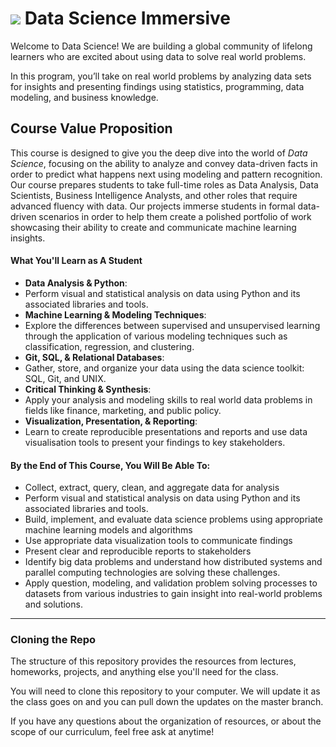 # ![](https://ga-dash.s3.amazonaws.com/production/assets/logo-9f88ae6c9c3871690e33280fcf557f33.png) Data Science Immersive

Welcome to Data Science! We are building a global community of lifelong learners who are excited about using data to solve real world problems.

In this program, you’ll take on real world problems by analyzing data sets for insights and presenting findings using statistics, programming, data modeling, and business knowledge.

## Course Value Proposition

This course is designed to give you the deep dive into the world of *Data Science*, focusing on the ability to analyze and convey data-driven facts in order to predict what happens next using modeling and pattern recognition. Our course prepares students to take full-time roles as Data Analysis, Data Scientists, Business Intelligence Analysts, and other roles that require advanced fluency with data. Our projects immerse students in formal data-driven scenarios in order to help them create a polished portfolio of work showcasing their ability to create and communicate machine learning insights.

#### What You'll Learn as A Student

- **Data Analysis & Python**:
 - Perform visual and statistical analysis on data using Python and its associated libraries and tools.
- **Machine Learning & Modeling Techniques**:
 - Explore the differences between supervised and unsupervised learning through the application of various modeling techniques such as classification, regression, and clustering.
- **Git, SQL, & Relational Databases**:
 - Gather, store, and organize your data using the data science toolkit: SQL, Git, and UNIX.
- **Critical Thinking & Synthesis**:
 - Apply your analysis and modeling skills to real world data problems in fields like finance, marketing, and public policy.
- **Visualization, Presentation, & Reporting**:
 - Learn to create reproducible presentations and reports and use data visualisation tools to present your findings to key stakeholders.

#### By the End of This Course, You Will Be Able To:
- Collect, extract, query, clean, and aggregate data for analysis
- Perform visual and statistical analysis on data using Python and its associated libraries and tools.
- Build, implement, and evaluate data science problems using appropriate machine learning models and algorithms
- Use appropriate data visualization tools to communicate findings
- Present clear and reproducible reports to stakeholders
- Identify big data problems and understand how distributed systems and parallel computing technologies are solving these challenges.
- Apply question, modeling, and validation problem solving processes to datasets from various industries to gain insight into real-world problems and solutions.

---

### Cloning the Repo

The structure of this repository provides the resources from lectures, homeworks, projects, and anything else you'll need for the class.

You will need to clone this repository to your computer. We will update it as the class goes on and you can pull down the updates on the master branch.

If you have any questions about the organization of resources, or about the scope of our curriculum, feel free ask at anytime!
